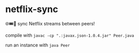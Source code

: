 # netflix-sync
🌐🎟️🎥 sync Netflix streams between peers!

compile with `javac -cp ".:javax.json-1.0.4.jar" Peer.java`

run an instance with `java Peer`

